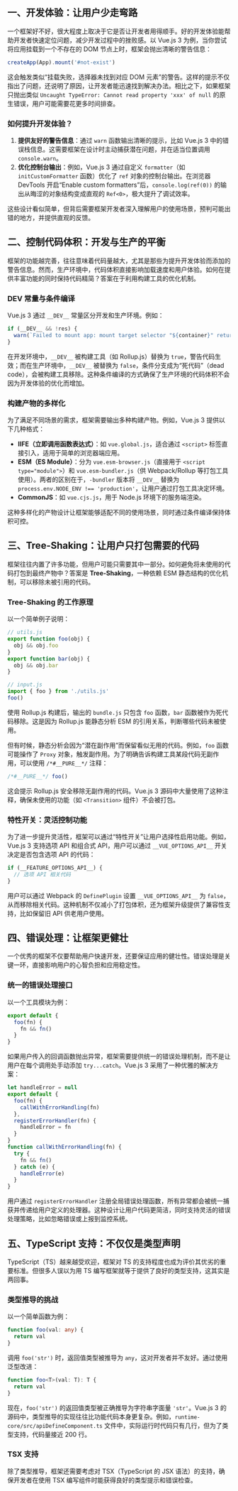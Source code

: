 ## 一、开发体验：让用户少走弯路
一个框架好不好，很大程度上取决于它是否让开发者用得顺手。好的开发体验能帮助开发者快速定位问题，减少开发过程中的挫败感。以 Vue.js 3 为例，当你尝试将应用挂载到一个不存在的 DOM 节点上时，框架会抛出清晰的警告信息：

```javascript
createApp(App).mount('#not-exist')
```

这会触发类似“挂载失败，选择器未找到对应 DOM 元素”的警告。这样的提示不仅指出了问题，还说明了原因，让开发者能迅速找到解决办法。相比之下，如果框架只抛出类似 `Uncaught TypeError: Cannot read property 'xxx' of null` 的原生错误，用户可能需要花更多时间排查。

### 如何提升开发体验？
1. **提供友好的警告信息**：通过 `warn` 函数输出清晰的提示，比如 Vue.js 3 中的错误栈信息。这需要框架在设计时主动捕获潜在问题，并在适当位置调用 `console.warn`。
2. **优化控制台输出**：例如，Vue.js 3 通过自定义 `formatter`（如 `initCustomFormatter` 函数）优化了 `ref` 对象的控制台输出。在浏览器 DevTools 开启“Enable custom formatters”后，`console.log(ref(0))` 的输出从晦涩的对象结构变成直观的 `Ref<0>`，极大提升了调试效率。

这些设计看似简单，但背后需要框架开发者深入理解用户的使用场景，预判可能出错的地方，并提供直观的反馈。



## 二、控制代码体积：开发与生产的平衡
框架的功能越完善，往往意味着代码量越大，尤其是那些为提升开发体验而添加的警告信息。然而，生产环境中，代码体积直接影响加载速度和用户体验。如何在提供丰富功能的同时保持代码精简？答案在于利用构建工具的优化机制。

### **DEV** 常量与条件编译
Vue.js 3 通过 `__DEV__` 常量区分开发和生产环境。例如：

```javascript
if (__DEV__ && !res) {
  warn(`Failed to mount app: mount target selector "${container}" returned null.`)
}
```

在开发环境中，`__DEV__` 被构建工具（如 Rollup.js）替换为 `true`，警告代码生效；而在生产环境中，`__DEV__` 被替换为 `false`，条件分支成为“死代码”（dead code），会被构建工具移除。这种条件编译的方式确保了生产环境的代码体积不会因为开发体验的优化而增加。

### 构建产物的多样化
为了满足不同场景的需求，框架需要输出多种构建产物。例如，Vue.js 3 提供以下几种格式：

+ **IIFE（立即调用函数表达式）**：如 `vue.global.js`，适合通过 `<script>` 标签直接引入，适用于简单的浏览器端应用。
+ **ESM（ES Module）**：分为 `vue.esm-browser.js`（直接用于 `<script type="module">`）和 `vue.esm-bundler.js`（供 Webpack/Rollup 等打包工具使用）。两者的区别在于，`-bundler` 版本将 `__DEV__` 替换为 `process.env.NODE_ENV !== 'production'`，让用户通过打包工具决定环境。
+ **CommonJS**：如 `vue.cjs.js`，用于 Node.js 环境下的服务端渲染。

这种多样化的产物设计让框架能够适配不同的使用场景，同时通过条件编译保持体积可控。



## 三、Tree-Shaking：让用户只打包需要的代码
框架往往内置了许多功能，但用户可能只需要其中一部分。如何避免将未使用的代码打包到最终产物中？答案是 **Tree-Shaking**，一种依赖 ESM 静态结构的优化机制，可以移除未被引用的代码。

### Tree-Shaking 的工作原理
以一个简单例子说明：

```javascript
// utils.js
export function foo(obj) {
  obj && obj.foo
}
export function bar(obj) {
  obj && obj.bar
}

// input.js
import { foo } from './utils.js'
foo()
```

使用 Rollup.js 构建后，输出的 `bundle.js` 只包含 `foo` 函数，`bar` 函数被作为死代码移除。这是因为 Rollup.js 能静态分析 ESM 的引用关系，判断哪些代码未被使用。

但有时候，静态分析会因为“潜在副作用”而保留看似无用的代码。例如，`foo` 函数可能操作了 `Proxy` 对象，触发副作用。为了明确告诉构建工具某段代码无副作用，可以使用 `/*#__PURE__*/` 注释：

```javascript
/*#__PURE__*/ foo()
```

这会提示 Rollup.js 安全移除无副作用的代码。Vue.js 3 源码中大量使用了这种注释，确保未使用的功能（如 `<Transition>` 组件）不会被打包。

### 特性开关：灵活控制功能
为了进一步提升灵活性，框架可以通过“特性开关”让用户选择性启用功能。例如，Vue.js 3 支持选项 API 和组合式 API，用户可以通过 `__VUE_OPTIONS_API__` 开关决定是否包含选项 API 的代码：

```javascript
if (__FEATURE_OPTIONS_API__) {
  // 选项 API 相关代码
}
```

用户可以通过 Webpack 的 `DefinePlugin` 设置 `__VUE_OPTIONS_API__` 为 `false`，从而移除相关代码。这种机制不仅减小了打包体积，还为框架升级提供了兼容性支持，比如保留旧 API 供老用户使用。



## 四、错误处理：让框架更健壮
一个优秀的框架不仅要帮助用户快速开发，还要保证应用的健壮性。错误处理是关键一环，直接影响用户的心智负担和应用稳定性。

### 统一的错误处理接口
以一个工具模块为例：

```javascript
export default {
  foo(fn) {
    fn && fn()
  }
}
```

如果用户传入的回调函数抛出异常，框架需要提供统一的错误处理机制，而不是让用户在每个调用处手动添加 `try...catch`。Vue.js 3 采用了一种优雅的解决方案：

```javascript
let handleError = null
export default {
  foo(fn) {
    callWithErrorHandling(fn)
  },
  registerErrorHandler(fn) {
    handleError = fn
  }
}
function callWithErrorHandling(fn) {
  try {
    fn && fn()
  } catch (e) {
    handleError(e)
  }
}
```

用户通过 `registerErrorHandler` 注册全局错误处理函数，所有异常都会被统一捕获并传递给用户定义的处理器。这种设计让用户代码更简洁，同时支持灵活的错误处理策略，比如忽略错误或上报到监控系统。



## 五、TypeScript 支持：不仅仅是类型声明
TypeScript（TS）越来越受欢迎，框架对 TS 的支持程度也成为评价其优劣的重要标准。但很多人误以为用 TS 编写框架就等于提供了良好的类型支持，这其实是两回事。

### 类型推导的挑战
以一个简单函数为例：

```typescript
function foo(val: any) {
  return val
}
```

调用 `foo('str')` 时，返回值类型被推导为 `any`，这对开发者并不友好。通过使用泛型改进：

```typescript
function foo<T>(val: T): T {
  return val
}
```

现在，`foo('str')` 的返回值类型被正确推导为字符串字面量 `'str'`。Vue.js 3 的源码中，类型推导的实现往往比功能代码本身更复杂。例如，`runtime-core/src/apiDefineComponent.ts` 文件中，实际运行时代码只有几行，但为了类型支持，代码量接近 200 行。

### TSX 支持
除了类型推导，框架还需要考虑对 TSX（TypeScript 的 JSX 语法）的支持，确保开发者在使用 TSX 编写组件时能获得良好的类型提示和错误检查。

